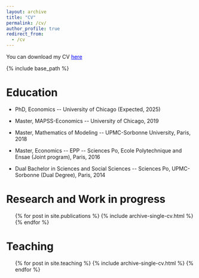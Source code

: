 ```yaml
---
layout: archive
title: "CV"
permalink: /cv/
author_profile: true
redirect_from:
  - /cv
---
```


You can download my CV <a href='https://thomasbourany.github.io/files/Bourany_CV_UChicago_2024.pdf' style="color:blue">here</a>

{% include base_path %}

Education
======

* PhD, Economics -- University of Chicago (Expected, 2025) 

* Master, MAPSS-Economics -- University of Chicago, 2019

* Master, Mathematics of Modeling -- UPMC-Sorbonne University, Paris, 2018

* Master, Economics -- EPP -- Sciences Po, Ecole Polytechnique and Ensae (Joint program), Paris, 2016

* Dual Bachelor in Sciences and Social Sciences -- Sciences Po,  UPMC-Sorbonne (Dual Degree), Paris, 2014

Research and Work in progress
======
  <ul>{% for post in site.publications %}
    {% include archive-single-cv.html %}
  {% endfor %}</ul>
  
Teaching
======
  <ul>{% for post in site.teaching %}
    {% include archive-single-cv.html %}
  {% endfor %}</ul>
  
